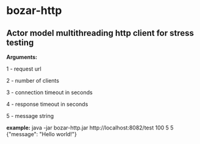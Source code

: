 # bozar-http

## Actor model multithreading http client for stress testing

**Arguments:**

1 - request url

2 - number of clients

3 - connection timeout in seconds

4 - response timeout in seconds

5 - message string


**example:**
java -jar bozar-http.jar http://localhost:8082/test 100 5 5 {"message": "Hello world!"}
